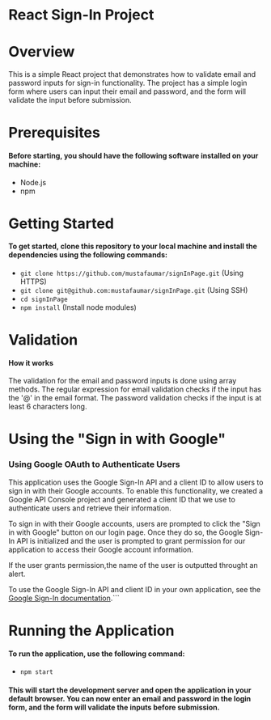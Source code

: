 # React Sign-In Project
# Overview
This is a simple React project that demonstrates how to validate email and password inputs for sign-in functionality. The project has a simple login form where users can input their email and password, and the form will validate the input before submission.
# Prerequisites
#### Before starting, you should have the following software installed on your machine:
- Node.js
- npm 
# Getting Started
#### To get started, clone this repository to your local machine and install the dependencies using the following commands:
- `git clone https://github.com/mustafaumar/signInPage.git` (Using HTTPS)
-  `git clone git@github.com:mustafaumar/signInPage.git` (Using SSH)
- `cd signInPage`
- `npm install` (Install node modules)
# Validation
#### How it works
The validation for the email and password inputs is done using array methods. The regular expression for email validation checks if the input has the '@' in the email format. The  password validation checks if the input is at least 6 characters long.

# Using the "Sign in with Google"
### Using Google OAuth to Authenticate Users

This application uses the Google Sign-In API and a client ID to allow users to sign in with their Google accounts. To enable this functionality, we created a Google API Console project and generated a client ID that we use to authenticate users and retrieve their information.

To sign in with their Google accounts, users are prompted to click the "Sign in with Google" button on our login page. Once they do so, the Google Sign-In API is initialized and the user is prompted to grant permission for our application to access their Google account information.

If the user grants permission,the name of the user is outputted throught an alert.

To use the Google Sign-In API and client ID in your own application, see the [Google Sign-In documentation](https://developers.google.com/identity/sign-in/web/sign-in).```

# Running the Application
#### To run the application, use the following command:
- `npm start`
#### This will start the development server and open the application in your default browser. You can now enter an email and password in the login form, and the form will validate the inputs before submission.
